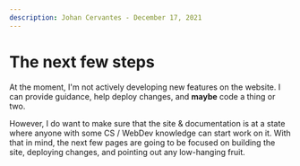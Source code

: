 ```yaml
---
description: Johan Cervantes - December 17, 2021
---
```


# The next few steps

At the moment, I'm not actively developing new features on the website. I can provide guidance, help deploy changes, and **maybe** code a thing or two.&#x20;

However, I do want to make sure that the site & documentation is at a state where anyone with some CS / WebDev knowledge can start work on it.  With that in mind, the next few pages are going to be focused on building the site, deploying changes, and pointing out any low-hanging fruit.&#x20;
